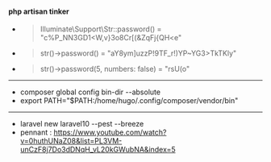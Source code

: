 #### php artisan tinker

- > Illuminate\Support\Str::password() = "c%P_NN3GD1<W,v}3o8Cr[(&ZqFj{QH<e"

- > str()->password() = "aY8ym]uzzP\!9TF_r!)YP~YG3>TkTKly"

- > str()->password(5, numbers: false) = "rsU(o"


-------------------------------------------------
- composer global config bin-dir --absolute
- export PATH="$PATH:/home/hugo/.config/composer/vendor/bin"

-------------------------------------------------
- laravel new laravel10 --pest --breeze
- pennant : https://www.youtube.com/watch?v=0huthUNaZ08&list=PL3VM-unCzF8j7Do3dDNqH_vL20kGWubNA&index=5

